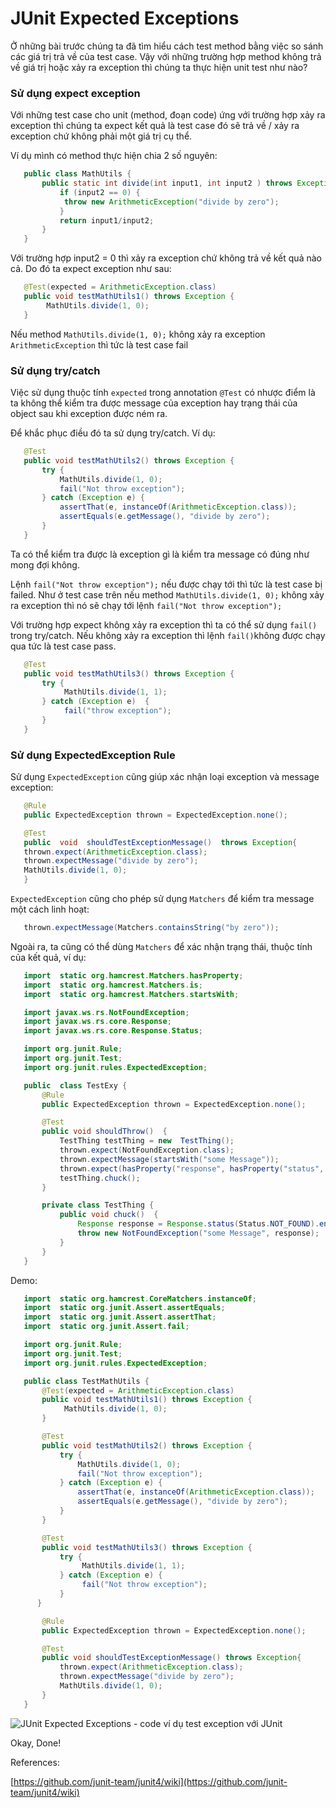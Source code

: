 # JUnit Expected Exceptions

Ở những bài trước chúng ta đã tìm hiểu cách test method bằng việc so sánh các giá trị trả về của test case. Vậy với những trường hợp method không trả về giá trị hoặc xảy ra exception thì chúng ta thực hiện unit test như nào?

### Sử dụng expect exception

Với những test case cho unit (method, đoạn code) ứng với trường hợp xảy ra exception thì chúng ta expect kết quả là test case đó sẽ trả về / xảy ra exception chứ không phải một giá trị cụ thể.

Ví dụ mình có method thực hiện chia 2 số nguyên:

```java
   public class MathUtils {
	   public static int divide(int input1, int input2 ) throws Exception {
		   if (input2 == 0) {
			throw new ArithmeticException("divide by zero");
		   }
		   return input1/input2;
	   }
   }
```

Với trường hợp input2 = 0 thì xảy ra exception chứ không trả về kết quả nào cả. Do đó ta expect exception như sau:

```java
   @Test(expected = ArithmeticException.class)
   public void testMathUtils1() throws Exception {
		MathUtils.divide(1, 0);
   }
```

Nếu method `MathUtils.divide(1, 0);` không xảy ra exception `ArithmeticException` thì tức là test case fail

### Sử dụng try/catch

Việc sử dụng thuộc tính `expected` trong annotation `@Test` có nhược điểm là ta không thể kiểm tra được message của exception hay trạng thái của object sau khi exception được ném ra.

Để khắc phục điều đó ta sử dụng try/catch. Ví dụ:

```java
   @Test
   public void testMathUtils2() throws Exception {
	   try {
		   MathUtils.divide(1, 0);
		   fail("Not throw exception");
	   } catch (Exception e) {
		   assertThat(e, instanceOf(ArithmeticException.class));
		   assertEquals(e.getMessage(), "divide by zero");
	   }
   }
```

Ta có thể kiểm tra được là exception gì là kiểm tra message có đúng như mong đợi không.

Lệnh `fail("Not throw exception");` nếu được chạy tới thì tức là test case bị failed. Như ở test case trên nếu method `MathUtils.divide(1, 0);` không xảy ra exception thì nó sẽ chạy tới lệnh `fail("Not throw exception");`

Với trường hợp expect không xảy ra exception thì ta có thể sử dụng `fail()` trong try/catch. Nếu không xảy ra exception thì lệnh `fail()`không được chạy qua tức là test case pass.

```java
   @Test
   public void testMathUtils3() throws Exception {
	   try {
			MathUtils.divide(1, 1);
	   } catch (Exception e)  {
			fail("throw exception");
	   }
   }
```

### Sử dụng ExpectedException Rule

Sử dụng `ExpectedException` cũng giúp xác nhận loại exception và message exception:

```java
   @Rule
   public ExpectedException thrown = ExpectedException.none();

   @Test
   public  void  shouldTestExceptionMessage()  throws Exception{
   thrown.expect(ArithmeticException.class);
   thrown.expectMessage("divide by zero");
   MathUtils.divide(1, 0);
   }
```

`ExpectedException`  cũng cho phép sử dụng `Matchers` để kiểm tra message một cách linh hoạt:

```java
   thrown.expectMessage(Matchers.containsString("by zero"));
```

Ngoài ra, ta cũng có thể dùng `Matchers` để xác nhận trạng thái, thuộc tính của kết quả, ví dụ:

```java
   import  static org.hamcrest.Matchers.hasProperty;
   import  static org.hamcrest.Matchers.is;
   import  static org.hamcrest.Matchers.startsWith;

   import javax.ws.rs.NotFoundException;
   import javax.ws.rs.core.Response;
   import javax.ws.rs.core.Response.Status;

   import org.junit.Rule;
   import org.junit.Test;
   import org.junit.rules.ExpectedException;

   public  class TestExy {
	   @Rule
	   public ExpectedException thrown = ExpectedException.none();

	   @Test
	   public void shouldThrow()  {
		   TestThing testThing = new  TestThing();
		   thrown.expect(NotFoundException.class);
		   thrown.expectMessage(startsWith("some Message"));
		   thrown.expect(hasProperty("response", hasProperty("status", is(404))));
		   testThing.chuck();
	   }

	   private class TestThing {
		   public void chuck()  {
			   Response response = Response.status(Status.NOT_FOUND).entity("Resource not found").build();
			   throw new NotFoundException("some Message", response);
		   }
	   }
   }
```

Demo:

```java
   import  static org.hamcrest.CoreMatchers.instanceOf;
   import  static org.junit.Assert.assertEquals;
   import  static org.junit.Assert.assertThat;
   import  static org.junit.Assert.fail;

   import org.junit.Rule;
   import org.junit.Test;
   import org.junit.rules.ExpectedException;

   public class TestMathUtils {
	   @Test(expected = ArithmeticException.class)
	   public void testMathUtils1() throws Exception {
			MathUtils.divide(1, 0);
	   }

	   @Test
	   public void testMathUtils2() throws Exception {
		   try {
			   MathUtils.divide(1, 0);
			   fail("Not throw exception");
		   } catch (Exception e) {
			   assertThat(e, instanceOf(ArithmeticException.class));
			   assertEquals(e.getMessage(), "divide by zero");
		   }
	   }

	   @Test
	   public void testMathUtils3() throws Exception {
		   try {
				MathUtils.divide(1, 1);
		   } catch (Exception e) {
				fail("Not throw exception");
		   }
	  }

	   @Rule
	   public ExpectedException thrown = ExpectedException.none();

	   @Test
	   public void shouldTestExceptionMessage() throws Exception{
		   thrown.expect(ArithmeticException.class);
		   thrown.expectMessage("divide by zero");
		   MathUtils.divide(1, 0);
	   }
   }
```

![JUnit Expected Exceptions - code ví dụ test exception với JUnit](junit-10.png)

Okay, Done!

References:

[https://github.com/junit-team/junit4/wiki](https://github.com/junit-team/junit4/wiki)